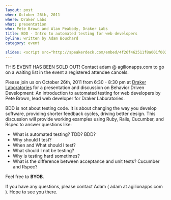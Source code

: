 ```yaml
---
layout: post
when: October 26th, 2011
where: Draker Labs
what: presentation
who: Pete Brown and Alan Peabody, Draker Labs
title: BDD - Intro to automated testing for web developers
byline: written by Adam Bouchard
category: event

slides: <script src="http://speakerdeck.com/embed/4f26f462511f8a001f002406.js"></script>
---
```


THIS EVENT HAS BEEN SOLD OUT! Contact adam @ agilionapps.com to go on a waiting list in the event a registered attendee cancels.

Please join us on October 26th, 2011 from 6:30 - 8:30 pm at
[Draker Laboratories](http://maps.google.com/maps?q=431+Pine+Street,+Suite+114&hl=en&hnear=431+Pine+St,+Burlington,+Vermont+05401&gl=us&t=h&z=16&vpsrc=0) for a presentation and discussion on Behavior Driven Development: An introduction to automated testing for web developers by Pete Brown, lead web developer for Draker Laboratories.

BDD is not about testing code. It is about changing the way you develop software, providing shorter feedback cycles, driving better design. This discussion will provide working examples using Ruby, Rails, Cucumber, and Rspec to answer questions like:

* What is automated testing? TDD? BDD?
* Why should I test?
* When and What should I test?
* What should I not be testing?
* Why is testing hard sometimes?
* What is the difference between acceptance and unit tests? Cucumber and Rspec?

Feel free to __BYOB__.

If you have any questions, please contact Adam ( adam at agilionapps.com ).
Hope to see you there.
